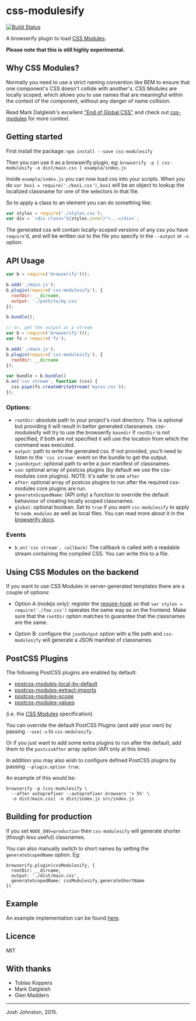 # css-modulesify

[![Build Status](https://travis-ci.org/css-modules/css-modulesify.svg?branch=master)](https://travis-ci.org/css-modules/css-modulesify)

A browserify plugin to load [CSS Modules].

[CSS Modules]: https://github.com/css-modules/css-modules

**Please note that this is still highly experimental.**

## Why CSS Modules?

Normally you need to use a strict naming convention like BEM to ensure that one component's CSS doesn't collide with another's. CSS Modules are locally scoped, which allows you to use names that are meaningful within the context of the component, without any danger of name collision.

Read Mark Dalgleish's excellent ["End of Global CSS"](https://medium.com/seek-ui-engineering/the-end-of-global-css-90d2a4a06284) and check out [css-modules](https://github.com/css-modules/css-modules) for more context.

## Getting started

First install the package: `npm install --save css-modulesify`

Then you can use it as a browserify plugin, eg: `browserify -p [ css-modulesify -o dist/main.css ] example/index.js`

Inside `example/index.js` you can now load css into your scripts.  When you do `var box1 = require('./box1.css')`, `box1` will be an object to lookup the localized classname for one of the selectors in that file.

So to apply a class to an element you can do something like:

```js
var styles = require('./styles.css');
var div = `<div class="${styles.inner}">...</div>`;
```

The generated css will contain locally-scoped versions of any css you have `require`'d, and will be written out to the file you specify in the `--output` or `-o` option.

## API Usage

```js
var b = require('browserify')();

b.add('./main.js');
b.plugin(require('css-modulesify'), {
  rootDir: __dirname,
  output: './path/to/my.css'
});

b.bundle();
```

```js
// or, get the output as a stream
var b = require('browserify')();
var fs = require('fs');

b.add('./main.js');
b.plugin(require('css-modulesify'), {
  rootDir: __dirname
});

var bundle = b.bundle()
b.on('css stream', function (css) {
  css.pipe(fs.createWriteStream('mycss.css'));
});
```

### Options:

- `rootDir`: absolute path to your project's root directory. This is optional but providing it will result in better generated classnames. css-modulesify will try to use the browserify `basedir` if `rootDir` is not specified, if both are not specified it will use the location from which the command was executed. 
- `output`: path to write the generated css. If not provided, you'll need to listen to the `'css stream'` event on the bundle to get the output.
- `jsonOutput`: optional path to write a json manifest of classnames.
- `use`: optional array of postcss plugins (by default we use the css-modules core plugins). NOTE: it's safer to use `after`
- `after`:  optional array of postcss plugins to run after the required css-modules core plugins are run.
- `generateScopedName`: (API only) a function to override the default behaviour of creating locally scoped classnames.
- `global`: optional boolean. Set to `true` if you want `css-modulesify` to apply to `node_modules` as well as local files. You can read more about it in the [browserify docs](https://github.com/substack/node-browserify/#btransformtr-opts).

### Events
- `b.on('css stream', callback)` The callback is called with a readable stream containing the compiled CSS. You can write this to a file.

## Using CSS Modules on the backend

If you want to use CSS Modules in server-generated templates there are a couple of options:

- Option A (nodejs only): register the [require-hook](https://github.com/css-modules/css-modules-require-hook) so that `var styles = require('./foo.css')` operates the same way as on the frontend. Make sure that the `rootDir` option matches to guarantee that the classnames are the same.

- Option B: configure the `jsonOutput` option with a file path and `css-modulesify` will generate a JSON manifest of classnames.


## PostCSS Plugins

The following PostCSS plugins are enabled by default:

  * [postcss-modules-local-by-default]
  * [postcss-modules-extract-imports]
  * [postcss-modules-scope]
  * [postcss-modules-values]

(i.e. the [CSS Modules] specification).

You can override the default PostCSS Plugins (and add your own) by passing `--use|-u` to `css-modulesify`.

Or if you just want to add some extra plugins to run after the default, add them to the `postcssAfter` array option (API only at this time).

In addition you may also wish to configure defined PostCSS plugins by passing `--plugin.option true`.

An example of this would be:

```
browserify -p [css-modulesify \
  --after autoprefixer --autoprefixer.browsers '> 5%' \
  -o dist/main.css] -o dist/index.js src/index.js
```

[postcss-modules-local-by-default]: https://github.com/css-modules/postcss-modules-local-by-default
[postcss-modules-extract-imports]: https://github.com/css-modules/postcss-modules-extract-imports
[postcss-modules-scope]: https://github.com/css-modules/postcss-modules-scope
[postcss-modules-values]: https://github.com/css-modules/postcss-modules-values

## Building for production

If you set `NODE_ENV=production` then `css-modulesify` will generate shorter (though less useful) classnames.

You can also manually switch to short names by setting the `generateScopedName` option. Eg:

```
browserify.plugin(cssModulesify, {
  rootDir: __dirname,
  output: './dist/main.css',
  generateScopedName: cssModulesify.generateShortName
})
```

## Example

An example implementation can be found [here](https://github.com/css-modules/browserify-demo).

## Licence

MIT

## With thanks

 - Tobias Koppers
 - Mark Dalgleish
 - Glen Maddern

----
Josh Johnston, 2015.
